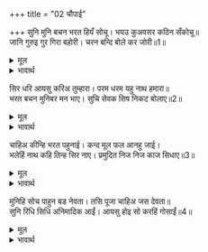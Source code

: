 +++
title = "02 चौपाई"

+++
सुनि मुनि बचन भरत हियँ सोचू। भयउ कुअवसर कठिन सँकोचू॥  
जानि गुरुइ गुर गिरा बहोरी। चरन बन्दि बोले कर जोरी॥1॥  

<details><summary>मूल</summary>

सुनि मुनि बचन भरत हियँ सोचू। भयउ कुअवसर कठिन सँकोचू॥  
जानि गुरुइ गुर गिरा बहोरी। चरन बन्दि बोले कर जोरी॥1॥  
</details>

<details><summary>भावार्थ</summary>

मुनि के वचन सुनकर भरत के हृदय में सोच हुआ कि यह बेमौके बडा बेढब सङ्कोच आ पडा! फिर गुरुजनों की वाणी को महत्वपूर्ण (आदरणीय) समझकर, चरणों की वन्दना करके हाथ जोडकर बोले-॥1॥  
</details>

सिर धरि आयसु करिअ तुम्हारा। परम धरम यहु नाथ हमारा॥  
भरत बचन मुनिबर मन भाए। सुचि सेवक सिष निकट बोलाए॥2॥  

<details><summary>मूल</summary>

सिर धरि आयसु करिअ तुम्हारा। परम धरम यहु नाथ हमारा॥  
भरत बचन मुनिबर मन भाए। सुचि सेवक सिष निकट बोलाए॥2॥  
</details>

<details><summary>भावार्थ</summary>

हे नाथ! आपकी आज्ञा को सिर चढाकर उसका पालन करना, यह हमारा परम धर्म है। भरतजी के ये वचन मुनिश्रेष्ठ के मन को अच्छे लगे। उन्होन्ने विश्वासपात्र सेवकों और शिष्यों को पास बुलाया॥2॥  
</details>

चाहिअ कीन्हि भरत पहुनाई। कन्द मूल फल आनहु जाई।  
भलेहिं नाथ कहि तिन्ह सिर नाए। प्रमुदित निज निज काज सिधाए॥3॥  

<details><summary>मूल</summary>

चाहिअ कीन्हि भरत पहुनाई। कन्द मूल फल आनहु जाई।  
भलेहिं नाथ कहि तिन्ह सिर नाए। प्रमुदित निज निज काज सिधाए॥3॥  
</details>

<details><summary>भावार्थ</summary>

(और कहा कि) भरत की पहुनाई करनी चाहिए। जाकर कन्द, मूल और फल लाओ। उन्होन्ने 'हे नाथ! बहुत अच्छा' कहकर सिर नवाया और तब वे बडे आनन्दित होकर अपने-अपने काम को चल दिए॥3॥  
</details>

मुनिहि सोच पाहुन बड नेवता। तसि पूजा चाहिअ जस देवता॥  
सुनि रिधि सिधि अनिमादिक आईं। आयसु होइ सो करहिं गोसाईं॥4॥  

<details><summary>मूल</summary>

मुनिहि सोच पाहुन बड नेवता। तसि पूजा चाहिअ जस देवता॥  
सुनि रिधि सिधि अनिमादिक आईं। आयसु होइ सो करहिं गोसाईं॥4॥  
</details>

<details><summary>भावार्थ</summary>

मुनि को चिन्ता हुई कि हमने बहुत बडे मेहमान को न्योता है। अब जैसा देवता हो, वैसी ही उसकी पूजा भी होनी चाहिए। यह सुनकर ऋद्धियाँ और अणिमादि सिद्धियाँ आ गईं (और बोलीं-) हे गोसाईं! जो आपकी आज्ञा हो सो हम करें॥4॥  
</details>

<div class="audioEmbed"  caption="AIR-वाचनम्" src="https://archive
.org/download/rAmcharitmAnas-AIR/EPI-203.mp3"></div>
